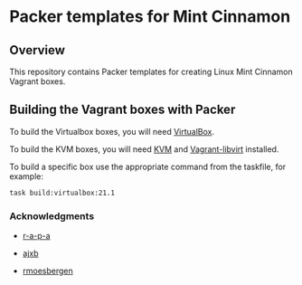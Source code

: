 # Packer templates for Mint Cinnamon

## Overview

This repository contains Packer templates for creating Linux Mint Cinnamon Vagrant boxes.

## Building the Vagrant boxes with Packer

To build the Virtualbox boxes, you will need [VirtualBox](https://www.virtualbox.org/wiki/Downloads).

To build the KVM boxes, you will need [KVM](https://help.ubuntu.com/community/KVM/Installation) and [Vagrant-libvirt](https://vagrant-libvirt.github.io/vagrant-libvirt/) installed.

To build a specific box use the appropriate command from the taskfile, for example:

```bash
task build:virtualbox:21.1
```

### Acknowledgments

- [r-a-p-a](https://github.com/r-a-p-a)

- [ajxb](https://github.com/ajxb/packer-linuxmint)

- [rmoesbergen](https://github.com/rmoesbergen/packer-linuxmint)
